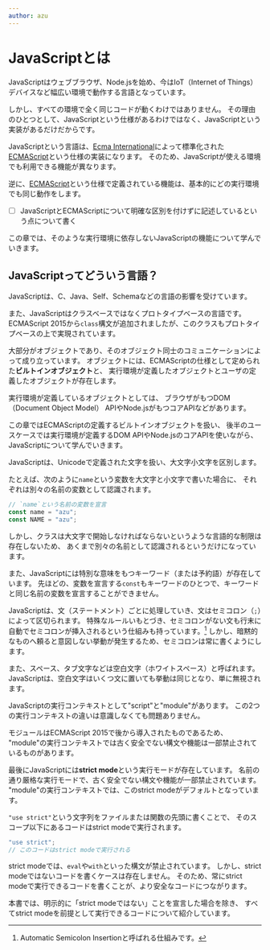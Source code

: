 ```yaml
---
author: azu
---
```


# JavaScriptとは

JavaScriptはウェブブラウザ、Node.jsを始め、今はIoT（Internet of Things）デバイスなど幅広い環境で動作する言語となっています。

<!-- TODO(azu): 上手く並び替えたい。最初に否定から入るのは良いのかどうか? -->

しかし、すべての環境で全く同じコードが動くわけではありません。
その理由のひとつとして、JavaScriptという仕様があるわけではなく、JavaScriptという実装があるだけだからです。

JavaScriptという言語は、[Ecma International][]によって標準化された[ECMAScript][]という仕様の実装になります。
そのため、JavaScriptが使える環境でも利用できる機能が異なります。

逆に、[ECMAScript][]という仕様で定義されている機能は、基本的にどの実行環境でも同じ動作をします。

- [ ] JavaScriptとECMAScriptについて明確な区別を付けずに記述しているという点について書く

この章では、そのような実行環境に依存しないJavaScriptの機能について学んでいきます。

## JavaScriptってどういう言語？

JavaScriptは、C、Java、Self、Schemaなどの言語の影響を受けています。

また、JavaScriptはクラスベースではなくプロトタイプベースの言語です。
ECMAScript 2015から`class`構文が追加されましたが、このクラスもプロトタイプベースの上で実現されています。

大部分がオブジェクトであり、そのオブジェクト同士のコミュニケーションによって成り立っています。
オブジェクトには、ECMAScriptの仕様として定められた**ビルトインオブジェクト**と、
実行環境が定義したオブジェクトとユーザの定義したオブジェクトが存在します。

実行環境が定義しているオブジェクトとしては、
ブラウザがもつDOM（Document Object Model） APIやNode.jsがもつコアAPIなどがあります。

この章ではECMAScriptの定義するビルトインオブジェクトを扱い、
後半のユースケースでは実行環境が定義するDOM APIやNode.jsのコアAPIを使いながら、
JavaScriptについて学んでいきます。

JavaScriptは、Unicodeで定義された文字を扱い、大文字小文字を区別します。

たとえば、次のように`name`という変数を大文字と小文字で書いた場合に、
それぞれは別々の名前の変数として認識されます。

```js
// `name`という名前の変数を宣言
const name = "azu";
const NAME = "azu";
```

しかし、クラスは大文字で開始しなければならないというような言語的な制限は存在しないため、
あくまで別々の名前として認識されるというだけになっています。

また、JavaScriptには特別な意味をもつキーワード（または予約語）が存在しています。
先ほどの、変数を宣言する`const`もキーワードのひとつで、キーワードと同じ名前の変数を宣言することができません。

JavaScriptは、文（ステートメント）ごとに処理していき、文はセミコロン（`;`）によって区切られます。
特殊なルールいもとづき、セミコロンがない文も行末に自動でセミコロンが挿入されるという仕組みも持っています。[^1]
しかし、暗黙的なものへ頼ると意図しない挙動が発生するため、セミコロンは常に書くようにします。

また、スペース、タブ文字などは空白文字（ホワイトスペース）と呼ばれます。
JavaScriptは、空白文字はいくつ文に置いても挙動は同じとなり、単に無視されます。

JavaScriptの実行コンテキストとして"script"と"module"があります。
この2つの実行コンテキストの違いは意識しなくても問題ありません。

モジュールはECMAScript 2015で後から導入されたものであるため、
"module"の実行コンテキストでは古く安全でない構文や機能は一部禁止されているものがあります。

最後にJavaScriptには**strict mode**という実行モードが存在しています。
名前の通り厳格な実行モードで、古く安全でない構文や機能が一部禁止されています。
"module"の実行コンテキストでは、このstrict modeがデフォルトとなっています。

`"use strict"`という文字列をファイルまたは関数の先頭に書くことで、
そのスコープ以下にあるコードはstrict modeで実行されます。

```js
"use strict";
// このコードはstrict modeで実行される
```

strict modeでは、`eval`や`with`といった構文が禁止されています。
しかし、strict modeではないコードを書くケースは存在しません。
そのため、常にstrict modeで実行できるコードを書くことが、より安全なコードにつながります。

本書では、明示的に「strict modeではない」ことを宣言した場合を除き、
すべてstrict modeを前提として実行できるコードについて紹介しています。

[^1]: Automatic Semicolon Insertionと呼ばれる仕組みです。

[Ecma International]: http://www.ecma-international.org/  "Ecma International"
[ECMAScript]: http://www.ecma-international.org/publications/standards/Ecma-262.htm  "Standard ECMA-262"
